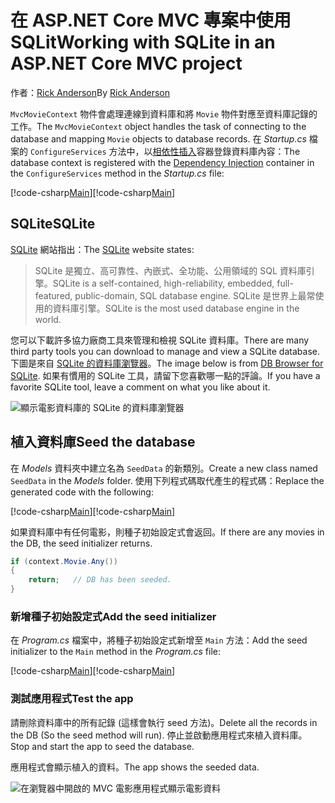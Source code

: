 # <a name="working-with-sqlite-in-an-aspnet-core-mvc-project"></a><span data-ttu-id="e980d-101">在 ASP.NET Core MVC 專案中使用 SQLit</span><span class="sxs-lookup"><span data-stu-id="e980d-101">Working with SQLite in an ASP.NET Core MVC project</span></span>

<span data-ttu-id="e980d-102">作者：[Rick Anderson](https://twitter.com/RickAndMSFT)</span><span class="sxs-lookup"><span data-stu-id="e980d-102">By [Rick Anderson](https://twitter.com/RickAndMSFT)</span></span>

<span data-ttu-id="e980d-103">`MvcMovieContext` 物件會處理連線到資料庫和將 `Movie` 物件對應至資料庫記錄的工作。</span><span class="sxs-lookup"><span data-stu-id="e980d-103">The `MvcMovieContext` object handles the task of connecting to the database and mapping `Movie` objects to database records.</span></span> <span data-ttu-id="e980d-104">在 *Startup.cs* 檔案的 `ConfigureServices` 方法中，以[相依性插入](xref:fundamentals/dependency-injection)容器登錄資料庫內容：</span><span class="sxs-lookup"><span data-stu-id="e980d-104">The database context is registered with the [Dependency Injection](xref:fundamentals/dependency-injection) container in the `ConfigureServices` method in the *Startup.cs* file:</span></span>

<span data-ttu-id="e980d-105">[!code-csharp[Main](../../tutorials/first-mvc-app-xplat/start-mvc/sample/MvcMovie/Startup.cs?name=snippet2&highlight=6-8)]</span><span class="sxs-lookup"><span data-stu-id="e980d-105">[!code-csharp[Main](../../tutorials/first-mvc-app-xplat/start-mvc/sample/MvcMovie/Startup.cs?name=snippet2&highlight=6-8)]</span></span>

## <a name="sqlite"></a><span data-ttu-id="e980d-106">SQLite</span><span class="sxs-lookup"><span data-stu-id="e980d-106">SQLite</span></span>

<span data-ttu-id="e980d-107">[SQLite](https://www.sqlite.org/) 網站指出：</span><span class="sxs-lookup"><span data-stu-id="e980d-107">The [SQLite](https://www.sqlite.org/) website states:</span></span>

> <span data-ttu-id="e980d-108">SQLite 是獨立、高可靠性、內嵌式、全功能、公用領域的 SQL 資料庫引擎。</span><span class="sxs-lookup"><span data-stu-id="e980d-108">SQLite is a self-contained, high-reliability, embedded, full-featured, public-domain, SQL database engine.</span></span> <span data-ttu-id="e980d-109">SQLite 是世界上最常使用的資料庫引擎。</span><span class="sxs-lookup"><span data-stu-id="e980d-109">SQLite is the most used database engine in the world.</span></span>

<span data-ttu-id="e980d-110">您可以下載許多協力廠商工具來管理和檢視 SQLite 資料庫。</span><span class="sxs-lookup"><span data-stu-id="e980d-110">There are many third party tools you can download to manage and view a SQLite database.</span></span> <span data-ttu-id="e980d-111">下圖是來自 [SQLite 的資料庫瀏覽器](http://sqlitebrowser.org/)。</span><span class="sxs-lookup"><span data-stu-id="e980d-111">The image below is from [DB Browser for SQLite](http://sqlitebrowser.org/).</span></span> <span data-ttu-id="e980d-112">如果有慣用的 SQLite 工具，請留下您喜歡哪一點的評論。</span><span class="sxs-lookup"><span data-stu-id="e980d-112">If you have a favorite SQLite tool, leave a comment on what you like about it.</span></span>

![顯示電影資料庫的 SQLite 的資料庫瀏覽器](../../tutorials/first-mvc-app-xplat/working-with-sql/_static/dbb.png)

## <a name="seed-the-database"></a><span data-ttu-id="e980d-114">植入資料庫</span><span class="sxs-lookup"><span data-stu-id="e980d-114">Seed the database</span></span>

<span data-ttu-id="e980d-115">在 *Models* 資料夾中建立名為 `SeedData` 的新類別。</span><span class="sxs-lookup"><span data-stu-id="e980d-115">Create a new class named `SeedData` in the *Models* folder.</span></span> <span data-ttu-id="e980d-116">使用下列程式碼取代產生的程式碼：</span><span class="sxs-lookup"><span data-stu-id="e980d-116">Replace the generated code with the following:</span></span>

<span data-ttu-id="e980d-117">[!code-csharp[Main](../../tutorials/first-mvc-app/start-mvc/sample/MvcMovie/Models/SeedData.cs?name=snippet_1)]</span><span class="sxs-lookup"><span data-stu-id="e980d-117">[!code-csharp[Main](../../tutorials/first-mvc-app/start-mvc/sample/MvcMovie/Models/SeedData.cs?name=snippet_1)]</span></span>

<span data-ttu-id="e980d-118">如果資料庫中有任何電影，則種子初始設定式會返回。</span><span class="sxs-lookup"><span data-stu-id="e980d-118">If there are any movies in the DB, the seed initializer returns.</span></span>

```csharp
if (context.Movie.Any())
{
    return;   // DB has been seeded.
}
```

<a name="si"></a>
### <a name="add-the-seed-initializer"></a><span data-ttu-id="e980d-119">新增種子初始設定式</span><span class="sxs-lookup"><span data-stu-id="e980d-119">Add the seed initializer</span></span>

<span data-ttu-id="e980d-120">在 *Program.cs* 檔案中，將種子初始設定式新增至 `Main` 方法：</span><span class="sxs-lookup"><span data-stu-id="e980d-120">Add the seed initializer to the `Main` method in the *Program.cs* file:</span></span>

<span data-ttu-id="e980d-121">[!code-csharp[Main](../../tutorials/first-mvc-app/start-mvc/sample/MvcMovie/Program.cs?highlight=6,16-32)]</span><span class="sxs-lookup"><span data-stu-id="e980d-121">[!code-csharp[Main](../../tutorials/first-mvc-app/start-mvc/sample/MvcMovie/Program.cs?highlight=6,16-32)]</span></span>

### <a name="test-the-app"></a><span data-ttu-id="e980d-122">測試應用程式</span><span class="sxs-lookup"><span data-stu-id="e980d-122">Test the app</span></span>

<span data-ttu-id="e980d-123">請刪除資料庫中的所有記錄 (這樣會執行 seed 方法)。</span><span class="sxs-lookup"><span data-stu-id="e980d-123">Delete all the records in the DB (So the seed method will run).</span></span> <span data-ttu-id="e980d-124">停止並啟動應用程式來植入資料庫。</span><span class="sxs-lookup"><span data-stu-id="e980d-124">Stop and start the app to seed the database.</span></span>
   
<span data-ttu-id="e980d-125">應用程式會顯示植入的資料。</span><span class="sxs-lookup"><span data-stu-id="e980d-125">The app shows the seeded data.</span></span>

![在瀏覽器中開啟的 MVC 電影應用程式顯示電影資料](../../tutorials/first-mvc-app/working-with-sql/_static/m55.png)
